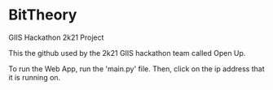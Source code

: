 # BitTheory
GIIS Hackathon 2k21 Project

This the github used by the 2k21 GIIS hackathon team called Open Up.

To run the Web App, run the 'main.py' file. Then, click on the ip address that it is running on.
